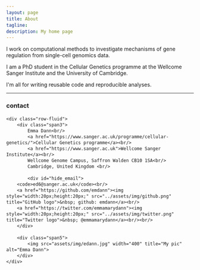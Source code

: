 ```yaml
---
layout: page
title: About
tagline: 
description: My home page
---
```


I work on computational methods to investigate mechanisms of gene regulation from single-cell genomics data. 

I am a PhD student in the Cellular Genetics programme at the Wellcome Sanger Institute and the University of Cambridge. 

I'm all for writing reusable code and reproducible analyses. 

--- 

<div class="container">
<h3><a name="Contact"></a>contact</h3>

    <div class="row-fluid">
        <div class="span3">
            Emma Dann<br/>
            <a href="https://www.sanger.ac.uk/programme/cellular-genetics/">Cellular Genetics programme</a><br/>
            <a href="https://www.sanger.ac.uk">Wellcome Sanger Institute</a><br/>
            Wellcome Genome Campus, Saffron Walden CB10 1SA<br/>
            Cambridge, United Kingdom <br/>

            <div id="hide_email">
        <code>ed6@sanger.ac.uk</code><br/>
        <a href="https://github.com/emdann"><img style="width:20px;height:20px;" src="../assets/img/github.png" title="GitHub logo">&nbsp; github: emdann</a><br/>
        <a href="https://twitter.com/emmamarydann"><img style="width:20px;height:20px;" src="../assets/img/twitter.png" title="Twitter logo">&nbsp; @emmamarydann</a><br/><br/>
        </div>

        <div class="span5">
            <img src="assets/img/edann.jpg" width="400" title="My pic" alt="Emma Dann">
        </div>
    </div>
</div>
